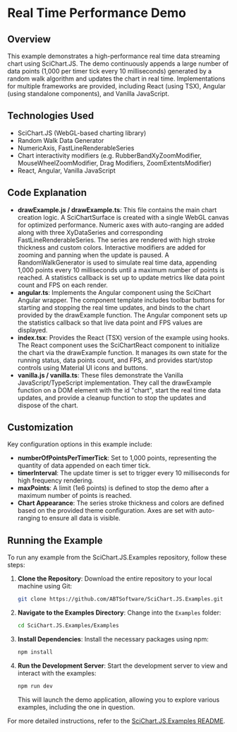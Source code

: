 # Real Time Performance Demo

## Overview

This example demonstrates a high-performance real time data streaming chart using SciChart.JS. The demo continuously appends a large number of data points (1,000 per timer tick every 10 milliseconds) generated by a random walk algorithm and updates the chart in real time. Implementations for multiple frameworks are provided, including React (using TSX), Angular (using standalone components), and Vanilla JavaScript.

## Technologies Used

-   SciChart.JS (WebGL-based charting library)
-   Random Walk Data Generator
-   NumericAxis, FastLineRenderableSeries
-   Chart interactivity modifiers (e.g. RubberBandXyZoomModifier, MouseWheelZoomModifier, Drag Modifiers, ZoomExtentsModifier)
-   React, Angular, Vanilla JavaScript

## Code Explanation

-   **drawExample.js / drawExample.ts**: This file contains the main chart creation logic. A SciChartSurface is created with a single WebGL canvas for optimized performance. Numeric axes with auto-ranging are added along with three XyDataSeries and corresponding FastLineRenderableSeries. The series are rendered with high stroke thickness and custom colors. Interactive modifiers are added for zooming and panning when the update is paused. A RandomWalkGenerator is used to simulate real time data, appending 1,000 points every 10 milliseconds until a maximum number of points is reached. A statistics callback is set up to update metrics like data point count and FPS on each render.
-   **angular.ts**: Implements the Angular component using the SciChart Angular wrapper. The component template includes toolbar buttons for starting and stopping the real time updates, and binds to the chart provided by the drawExample function. The Angular component sets up the statistics callback so that live data point and FPS values are displayed.
-   **index.tsx**: Provides the React (TSX) version of the example using hooks. The React component uses the SciChartReact component to initialize the chart via the drawExample function. It manages its own state for the running status, data points count, and FPS, and provides start/stop controls using Material UI icons and buttons.
-   **vanilla.js / vanilla.ts**: These files demonstrate the Vanilla JavaScript/TypeScript implementation. They call the drawExample function on a DOM element with the id "chart", start the real time data updates, and provide a cleanup function to stop the updates and dispose of the chart.

## Customization

Key configuration options in this example include:

-   **numberOfPointsPerTimerTick**: Set to 1,000 points, representing the quantity of data appended on each timer tick.
-   **timerInterval**: The update timer is set to trigger every 10 milliseconds for high frequency rendering.
-   **maxPoints**: A limit (1e6 points) is defined to stop the demo after a maximum number of points is reached.
-   **Chart Appearance**: The series stroke thickness and colors are defined based on the provided theme configuration. Axes are set with auto-ranging to ensure all data is visible.

## Running the Example

To run any example from the SciChart.JS.Examples repository, follow these steps:

1. **Clone the Repository**: Download the entire repository to your local machine using Git:

    ```bash
    git clone https://github.com/ABTSoftware/SciChart.JS.Examples.git
    ```

2. **Navigate to the Examples Directory**: Change into the `Examples` folder:

    ```bash
    cd SciChart.JS.Examples/Examples
    ```

3. **Install Dependencies**: Install the necessary packages using npm:

    ```bash
    npm install
    ```

4. **Run the Development Server**: Start the development server to view and interact with the examples:

    ```bash
    npm run dev
    ```

    This will launch the demo application, allowing you to explore various examples, including the one in question.

For more detailed instructions, refer to the [SciChart.JS.Examples README](https://github.com/ABTSoftware/SciChart.JS.Examples/blob/master/README.md).
